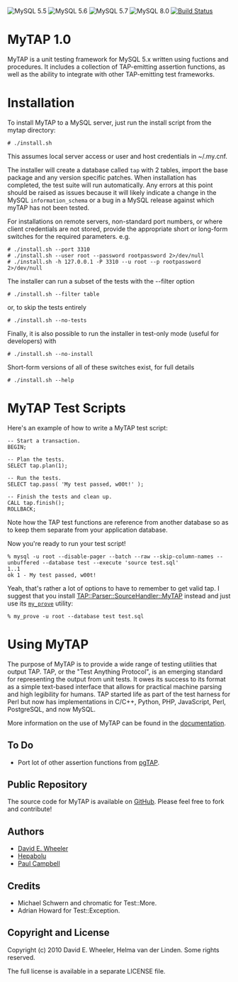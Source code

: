 ![MySQL 5.5](https://img.shields.io/badge/MySQL%205.5-tested-orange.svg) 
![MySQL 5.6](https://img.shields.io/badge/MySQL%205.6-tested-orange.svg) 
![MySQL 5.7](https://img.shields.io/badge/MySQL%205.7-tested-orange.svg) 
![MySQL 8.0](https://img.shields.io/badge/MySQL%208.0-tested-orange.svg) 
[![Build Status](https://travis-ci.org/hepabolu/mytap.svg?branch=master)](https://travis-ci.org/hepabolu/mytap)


MyTAP 1.0
==========

MyTAP is a unit testing framework for MySQL 5.x written using fuctions and
procedures. It includes a collection of TAP-emitting assertion functions, as
well as the ability to integrate with other TAP-emitting test frameworks.

Installation
============

To install MyTAP to a MySQL server, just run the install script from the mytap directory:

    # ./install.sh

This assumes local server access or user and host credentials in ~/.my.cnf.

The installer will create a database called `tap` with 2 tables, import the
base package and any version specific patches. When installation has completed,
the test suite will run automatically. Any errors at this point should be
raised as issues because it will likely indicate a change in the MySQL
`information_schema` or a bug in a MySQL release against which myTAP has not
been tested.

For installations on remote servers, non-standard port numbers, or where client
credentials are not stored, provide the appropriate short or long-form switches
for the required parameters. e.g. 
    
    # ./install.sh --port 3310
    # ./install.sh --user root --password rootpassword 2>/dev/null
    # ./install.sh -h 127.0.0.1 -P 3310 --u root --p rootpassword 2>/dev/null


The installer can run a subset of the tests with the --filter option

    # ./install.sh --filter table

 or, to skip the tests entirely

    # ./install.sh --no-tests

Finally, it is also possible to run the installer in test-only mode (useful for
developers) with

    # ./install.sh --no-install

Short-form versions of all of these switches exist, for full details

    # ./install.sh --help


MyTAP Test Scripts
==================

Here's an example of how to write a MyTAP test script:

    -- Start a transaction.
    BEGIN;

    -- Plan the tests.
    SELECT tap.plan(1);

    -- Run the tests.
    SELECT tap.pass( 'My test passed, w00t!' );

    -- Finish the tests and clean up.
    CALL tap.finish();
    ROLLBACK;

Note how the TAP test functions are reference from another database so as to
keep them separate from your application database.

Now you're ready to run your test script!

    % mysql -u root --disable-pager --batch --raw --skip-column-names --unbuffered --database test --execute 'source test.sql'
    1..1
    ok 1 - My test passed, w00t!

Yeah, that's rather a lot of options to have to remember to get valid tap. I
suggest that you install
[TAP::Parser::SourceHandler::MyTAP](http://search.cpan.org/dist/TAP-Parser-SourceHandler-MyTAP)
instead and just use its [`my_prove`](http://search.cpan.org/perldoc?my_prove)
utility:

    % my_prove -u root --database test test.sql

Using MyTAP
===========

The purpose of MyTAP is to provide a wide range of testing utilities that
output TAP. TAP, or the "Test Anything Protocol", is an emerging standard for
representing the output from unit tests. It owes its success to its format as
a simple text-based interface that allows for practical machine parsing and
high legibility for humans. TAP started life as part of the test harness for
Perl but now has implementations in C/C++, Python, PHP, JavaScript, Perl,
PostgreSQL, and now MySQL.

More information on the use of MyTAP can be found in the [documentation](https://hepabolu.github.io/mytap).


To Do
-----
* Port lot of other assertion functions from [pgTAP](http://pgtap.org/).

Public Repository
-----------------

The source code for MyTAP is available on
[GitHub](http://github.com/hepabolu/mytap/). Please feel free to fork and
contribute!

Authors
------

* [David E. Wheeler](http://justatheory.com/)
* [Hepabolu](https://github.com/hepabolu/mytap)
* [Paul Campbell](https://github.com/animalcarpet)

Credits
-------

* Michael Schwern and chromatic for Test::More.
* Adrian Howard for Test::Exception.

Copyright and License
---------------------

Copyright (c) 2010 David E. Wheeler, Helma van der Linden. Some rights reserved.

The full license is available in a separate LICENSE file.

